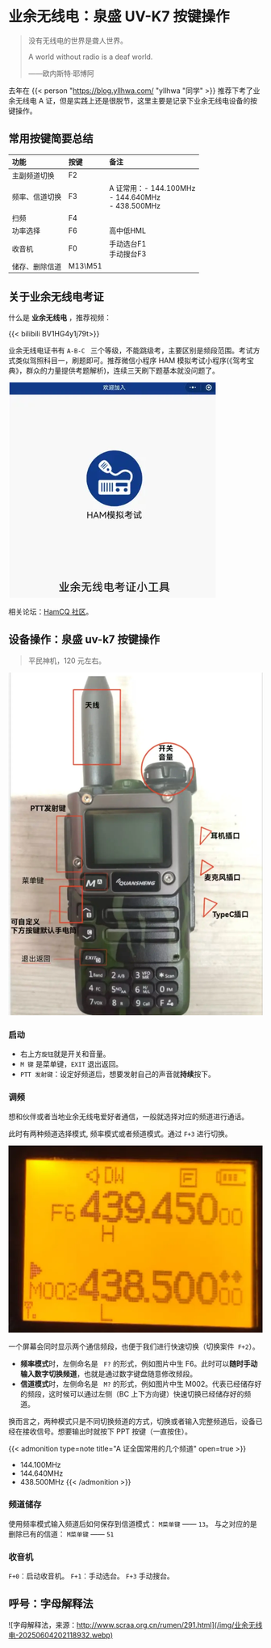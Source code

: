 #  业余无线电：泉盛 UV-K7 按键操作



> 没有无线电的世界是聋人世界。
> 
> A world without radio is a deaf world.
> 
> ——欧内斯特·耶博阿

去年在 {{< person "https://blog.yllhwa.com/ "yllhwa "同学" >}} 推荐下考了业余无线电 A 证，但是实践上还是很脱节，这里主要是记录下业余无线电设备的按键操作。

## 常用按键简要总结

| 功能      | 按键      | 备注                                                 |
| :------ | :------ | :------------------------------------------------- |
| 主副频道切换  | F2      |                                                    |
| 频率、信道切换 | F3      | A 证常用：- 144.100MHz<br>- 144.640MHz<br>- 438.500MHz |
| 扫频      | F4      |                                                    |
| 功率选择    | F6      | 高中低HML                                             |
| 收音机     | F0      | 手动选台F1<br>手动搜台F3                                   |
| 储存、删除信道 | M13\M51 |                                                    |


## 关于业余无线电考证

什么是 **业余无线电** ，推荐视频：

{{< bilibili BV1HG4y1j79t>}}

业余无线电证书有 `A-B-C ` 三个等级，不能跳级考，主要区别是频段范围。考试方式类似驾照科目一，刷题即可。推荐微信小程序 HAM 模拟考试小程序(《驾考宝典》，群众的力量提供考题解析)，连续三天刷下题基本就没问题了。

![微信小程序 HAM 模拟考试小程序](/img/业余无线电-20250604184257572.webp)

相关论坛：[HamCQ 社区](https://forum.hamcq.cn/)。

## 设备操作：泉盛 uv-k7 按键操作

> 平民神机，120 元左右。

![设备页面](/img/业余无线电-20250604190500295.webp)

### 启动

- 右上方`旋钮`就是开关和音量。
- `M 键` 是菜单键，`EXIT` 退出返回。
- `PTT 发射键`：设定好频道后，想要发射自己的声音就**持续**按下。

### 调频

想和伙伴或者当地业余无线电爱好者通信，一般就选择对应的频道进行通话。

此时有两种频道选择模式, 频率模式或者频道模式。通过 `F+3` 进行切换。

![如图](/img/业余无线电-20250604191207619.webp)

一个屏幕会同时显示两个通信频段，也便于我们进行快速切换（切换案件` F+2`）。

- **频率模式**时，左侧命名是 ` F?` 的形式，例如图片中生 F6。此时可以**随时手动输入数字切换频道**，也就是通过数字键盘随意修改频段。
- **信道模式**时，左侧命名是 ` M?` 的形式，例如图片中生 M002。代表已经储存好的频段，这时候可以通过左侧（BC 上下方向键）快速切换已经储存好的频道。

换而言之，两种模式只是不同切换频道的方式，切换或者输入完整频道后，设备已经在接收信号。想要输出时就按下 PPT 按键（一直按住）。

{{< admonition type=note  title="A 证全国常用的几个频道" open=true >}}
- 144.100MHz
- 144.640MHz
- 438.500MHz
{{< /admonition >}}

### 频道储存 

使用频率模式输入频道后如何保存到信道模式： `M菜单键` —— `13`。
与之对应的是删除已有的信道： `M菜单键` —— `51`

### 收音机

`F+0`：启动收音机。
	`F+1`：手动选台。
	`F+3` 手动搜台。

## 呼号：字母解释法

![字母解释法，来源：http://www.scraa.org.cn/rumen/291.html](/img/业余无线电-20250604202118932.webp)




